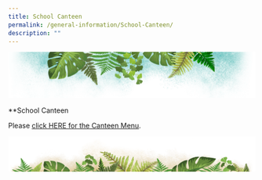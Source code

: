 ```yaml
---
title: School Canteen
permalink: /general-information/School-Canteen/
description: ""
---
```

![](/images/Banner.png)

**School Canteen
	
Please [click HERE for the Canteen Menu](/files/Canteen%20Menu%202023.pdf).

![](/images/bg-bottom.png)